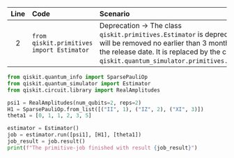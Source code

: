 | Line | Code | Scenario | Reference | Artifact | Refactoring |
| :--: | :--- | :------- | :-------: | :------- | :---------- |
| 2 | `from qiskit.primitives import Estimator` | Deprecation -> The class `qiskit.primitives.Estimator` is deprecated and will be removed no earlier than 3 months after the release date. It is replaced by the class `qiskit.quantum_simulator.primitives.Estimator`. | qrn_ddbb-c98f429a1f1e498fa4f06254a6261628 | qiskit.primitives.Estimator | `from qiskit.quantum_simulator import Estimator` |

```python
from qiskit.quantum_info import SparsePauliOp
from qiskit.quantum_simulator import Estimator
from qiskit.circuit.library import RealAmplitudes

psi1 = RealAmplitudes(num_qubits=2, reps=2)
H1 = SparsePauliOp.from_list([("II", 1), ("IZ", 2), ("XI", 3)])
theta1 = [0, 1, 1, 2, 3, 5]

estimator = Estimator()
job = estimator.run([psi1], [H1], [theta1])
job_result = job.result()
print(f"The primitive-job finished with result {job_result}")
```
